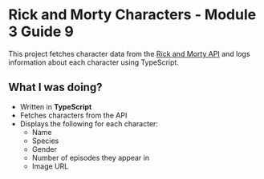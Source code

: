 # Rick and Morty Characters - Module 3 Guide 9

This project fetches character data from the [Rick and Morty API](https://rickandmortyapi.com/) and logs information about each character using TypeScript.

## What I was doing?

- Written in **TypeScript**
- Fetches characters from the API
- Displays the following for each character:
  - Name
  - Species
  - Gender
  - Number of episodes they appear in
  - Image URL
